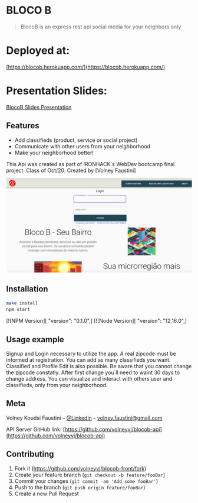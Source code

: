 # BLOCO B
> BlocoB is an express rest api social media for your neighbors only

# Deployed at: 
[https://blocob.herokuapp.com/](https://blocob.herokuapp.com/)

# Presentation Slides: 
[BlocoB Slides Presentation](https://slides.com/volneyfaustinifreestudent-fabio-h-e-volney-faustini)

## Features

- Add classifieds (product, service or social project)
- Communicate with other users from your neighborhood
- Make your neighborhood better!

This Api was created as part of IRONHACK`s WebDev bootcamp final project. Class of Oct/20.
Created by [Volney Faustini]

![](public/images/shot.png)

## Installation

```sh
make install
npm start
```

[![NPM Version][ "version": "0.1.0",]
[![Node Version][ "version": "12.16.0",]

## Usage example

Signup and Login necessary to utilize the app. A real zipcode must be informed at registration.
You can add as many classifieds you want. Classified and Profile Edit is also possible. Be aware that you cannot change the zipcode constatly. After first change you`ll need to waint 30 days to change address. 
You can visualize and interact with others user and classifieds, only from your neighborhood. 

## Meta

Volney Koudsi Faustini – [@Linkedin](https://www.linkedin.com/in/volney-koudsi-faustini/) – volney.faustini@gmail.com

API Server GitHub link:
[https://github.com/volneyvj/blocob-api](https://github.com/volneyvj/blocob-api)

## Contributing

1. Fork it (<https://github.com/volneyvj/blocob-front/fork>)
2. Create your feature branch (`git checkout -b feature/fooBar`)
3. Commit your changes (`git commit -am 'Add some fooBar'`)
4. Push to the branch (`git push origin feature/fooBar`)
5. Create a new Pull Request

<!-- Markdown link & img dfn's -->
[heroku]: https://blocob.herokuapp.com/